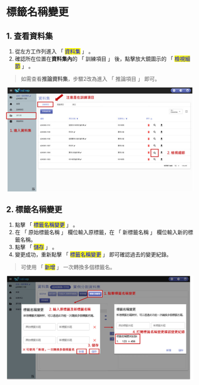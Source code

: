 # 標籤名稱變更

## 1. 查看資料集

1. 從左方工作列進入 「 <mark style="color:blue;">資料集</mark> 」 。
2. 確認所在位置在**資料集內**的 「 訓練項目 」 後，點擊放大鏡圖示的 「 <mark style="color:blue;">檢視細節</mark> 」 。

> 如需查看**推論資料集**，步驟2改為進入 「 推論項目 」 即可。

![alt text](image-17.png)

## 2. 標籤名稱變更

1. 點擊 「 <mark style="color:blue;">標籤名稱變更</mark> 」 。
2. 在 「 原始標籤名稱 」 欄位輸入原標籤，在 「 新標籤名稱 」 欄位輸入新的標籤名稱。
3. 點擊 「 <mark style="color:blue;">儲存</mark> 」 。
4. 變更成功，重新點擊 「 <mark style="color:blue;">標籤名稱變更</mark> 」 即可確認過去的變更紀錄。

> 可使用 「 <mark style="color:blue;">新增</mark> 」 一次轉換多個標籤名。

![alt text](image-18.png)
